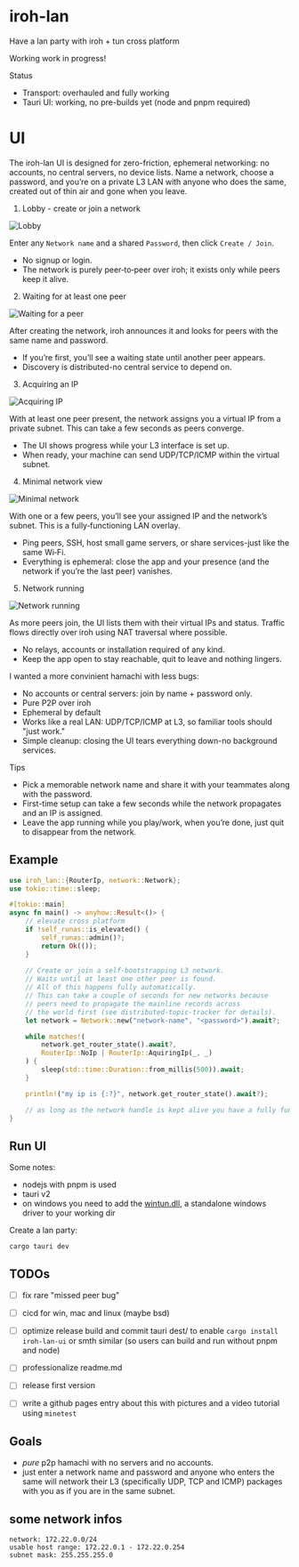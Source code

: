 # iroh-lan

Have a lan party with iroh + tun cross platform

Working work in progress!

Status
- Transport: overhauled and fully working
- Tauri UI: working, no pre-builds yet (node and pnpm required)

# UI

The iroh-lan UI is designed for zero-friction, ephemeral networking: no accounts, no central servers, no device lists. Name a network, choose a password, and you’re on a private L3 LAN with anyone who does the same, created out of thin air and gone when you leave.

1) Lobby - create or join a network

![Lobby](media/ui/1_lobby.png)

Enter any `Network name` and a shared `Password`, then click `Create / Join`.
- No signup or login.
- The network is purely peer‑to‑peer over iroh; it exists only while peers keep it alive.

2) Waiting for at least one peer

![Waiting for a peer](media/ui/2_wait_for_at_least_one_peer.png)

After creating the network, iroh announces it and looks for peers with the same name and password.
- If you’re first, you’ll see a waiting state until another peer appears.
- Discovery is distributed-no central service to depend on.

3) Acquiring an IP

![Acquiring IP](media/ui/3_acquiring_ip.png)

With at least one peer present, the network assigns you a virtual IP from a private subnet. This can take a few seconds as peers converge.
- The UI shows progress while your L3 interface is set up.
- When ready, your machine can send UDP/TCP/ICMP within the virtual subnet.

4) Minimal network view

![Minimal network](media/ui/4_network_minimal.png)

With one or a few peers, you’ll see your assigned IP and the network’s subnet. This is a fully‑functioning LAN overlay.
- Ping peers, SSH, host small game servers, or share services-just like the same Wi‑Fi.
- Everything is ephemeral: close the app and your presence (and the network if you’re the last peer) vanishes.

5) Network running

![Network running](media/ui/5_network_running.png)

As more peers join, the UI lists them with their virtual IPs and status. Traffic flows directly over iroh using NAT traversal where possible.
- No relays, accounts or installation required of any kind.
- Keep the app open to stay reachable, quit to leave and nothing lingers.

I wanted a more convinient hamachi with less bugs:
- No accounts or central servers: join by name + password only.
- Pure P2P over iroh
- Ephemeral by default
- Works like a real LAN: UDP/TCP/ICMP at L3, so familiar tools should "just work."
- Simple cleanup: closing the UI tears everything down-no background services.

Tips
- Pick a memorable network name and share it with your teammates along with the password.
- First-time setup can take a few seconds while the network propagates and an IP is assigned.
- Leave the app running while you play/work, when you’re done, just quit to disappear from the network.


## Example

```rust
use iroh_lan::{RouterIp, network::Network};
use tokio::time::sleep;

#[tokio::main]
async fn main() -> anyhow::Result<()> {
    // elevate cross platform
    if !self_runas::is_elevated() {
        self_runas::admin()?;
        return Ok(());
    }
    
    // Create or join a self-bootstrapping L3 network.
    // Waits until at least one other peer is found.
    // All of this happens fully automatically.
    // This can take a couple of seconds for new networks because
    // peers need to propagate the mainline records across
    // the world first (see distributed-topic-tracker for details).
    let network = Network::new("network-name", "<password>").await?;

    while matches!(
        network.get_router_state().await?,
        RouterIp::NoIp | RouterIp::AquiringIp(_, _)
    ) {
        sleep(std::time::Duration::from_millis(500)).await;
    }

    println!("my ip is {:?}", network.get_router_state().await?);

    // as long as the network handle is kept alive you have a fully functioning L3 virtual lan proxy like hamachi
}
```

## Run UI

Some notes:
- nodejs with pnpm is used
- tauri v2
- on windows you need to add the [wintun.dll](https://www.wintun.net/), a standalone windows driver to your working dir

Create a lan party:

    cargo tauri dev

## TODOs

- [ ] fix rare "missed peer bug"
- [ ] cicd for win, mac and linux (maybe bsd)
- [ ] optimize release build and commit tauri dest/ to enable `cargo install iroh-lan-ui` or smth similar (so users can build and run without pnpm and node)
- [ ] professionalize readme.md
- [ ] release first version
- [ ] write a github pages entry about this with pictures and a video tutorial using `minetest`


## Goals
- *pure* p2p hamachi with no servers and no accounts.
- just enter a network name and password and anyone who enters the same will network their L3 (specifically UDP, TCP and ICMP) packages with you as if you are in the same subnet.

## some network infos

    network: 172.22.0.0/24
    usable host range: 172.22.0.1 - 172.22.0.254
    subnet mask: 255.255.255.0
